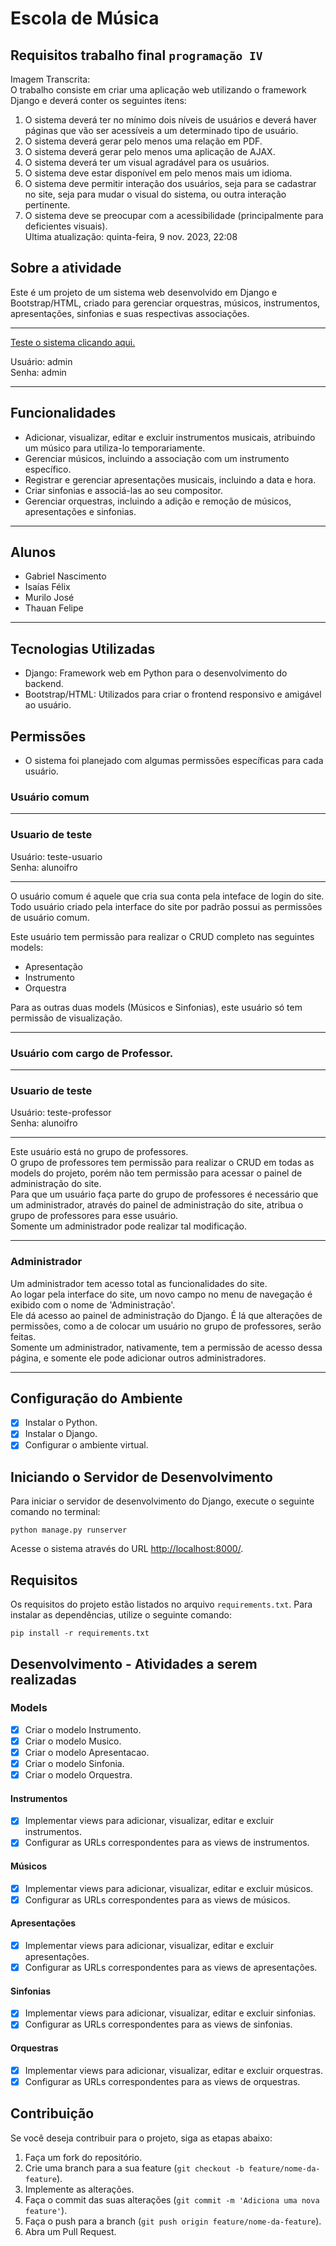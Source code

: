 # Escola de Música

## Requisitos trabalho final `programação IV`
Imagem Transcrita:<br>
O trabalho consiste em criar uma aplicação web utilizando o framework Django e deverá conter os seguintes itens:
1. O sistema deverá ter no mínimo dois níveis de usuários e deverá haver páginas que vão ser acessíveis a um determinado tipo de usuário.
1. O sistema deverá gerar pelo menos uma relação em PDF.
1. O sistema deverá gerar pelo menos uma aplicação de AJAX.
1. O sistema deverá ter um visual agradável para os usuários.
1. O sistema deve estar disponível em pelo menos mais um idioma.
1. O sistema deve permitir interação dos usuários, seja para se cadastrar no site, seja para mudar o visual do sistema, ou outra interação pertinente.
1. O sistema deve se preocupar com a acessibilidade (principalmente para deficientes visuais).<br>
Ultima atualização: quinta-feira, 9 nov. 2023, 22:08
## Sobre a atividade
Este é um projeto de um sistema web desenvolvido em Django e Bootstrap/HTML, criado para gerenciar orquestras, músicos, instrumentos, apresentações, sinfonias e suas respectivas associações.

***
[Teste o sistema clicando aqui.](http://murilloj15.pythonanywhere.com/)

Usuário: admin  
Senha: admin
***

## Funcionalidades

- Adicionar, visualizar, editar e excluir instrumentos musicais, atribuindo um músico para utiliza-lo temporariamente.
- Gerenciar músicos, incluindo a associação com um instrumento específico.
- Registrar e gerenciar apresentações musicais, incluindo a data e hora.
- Criar sinfonias e associá-las ao seu compositor.
- Gerenciar orquestras, incluindo a adição e remoção de músicos, apresentações e sinfonias.

***
## Alunos
- Gabriel Nascimento
- Isaías Félix
- Murilo José
- Thauan Felipe
***
## Tecnologias Utilizadas

- Django: Framework web em Python para o desenvolvimento do backend.
- Bootstrap/HTML: Utilizados para criar o frontend responsivo e amigável ao usuário.

## Permissões

- O sistema foi planejado com algumas permissões específicas para cada usuário.

### Usuário comum

***
### Usuario de teste
Usuário: teste-usuario  
Senha: alunoifro
***

O usuário comum é aquele que cria sua conta pela inteface de login do site. Todo usuário criado pela interface do site por padrão possui as permissões de usuário comum.  

Este usuário tem permissão para realizar o CRUD completo nas seguintes models:

- Apresentação
- Instrumento
- Orquestra

Para as outras duas models (Músicos e Sinfonias), este usuário só tem permissão de visualização.

***

### Usuário com cargo de Professor.

***
### Usuario de teste
Usuário: teste-professor  
Senha: alunoifro
***

Este usuário está no grupo de professores.  
O grupo de professores tem permissão para realizar o CRUD em todas as models do projeto, porém não tem permissão para acessar o painel de administração do site.  
Para que um usuário faça parte do grupo de professores é necessário que um administrador, através do painel de administração do site, atribua o grupo de professores para esse usuário.  
Somente um administrador pode realizar tal modificação.

***

### Administrador

Um administrador tem acesso total as funcionalidades do site.  
Ao logar pela interface do site, um novo campo no menu de navegação é exibido com o nome de 'Administração'.  
Ele dá acesso ao painel de administração do Django. É lá que alterações de permissões, como a de colocar um usuário no grupo de professores, serão feitas.  
Somente um administrador, nativamente, tem a permissão de acesso dessa página, e somente ele pode adicionar outros administradores.

***

## Configuração do Ambiente

- [x] Instalar o Python.
- [x] Instalar o Django.
- [x] Configurar o ambiente virtual.

## Iniciando o Servidor de Desenvolvimento

Para iniciar o servidor de desenvolvimento do Django, execute o seguinte comando no terminal:

`python manage.py runserver`

Acesse o sistema através do URL [http://localhost:8000/](http://localhost:8000/).

## Requisitos

Os requisitos do projeto estão listados no arquivo `requirements.txt`. Para instalar as dependências, utilize o seguinte comando:

`pip install -r requirements.txt`

## Desenvolvimento - Atividades a serem realizadas

### Models

- [x] Criar o modelo Instrumento.
- [x] Criar o modelo Musico.
- [x] Criar o modelo Apresentacao.
- [x] Criar o modelo Sinfonia.
- [x] Criar o modelo Orquestra.

#### Instrumentos

- [x] Implementar views para adicionar, visualizar, editar e excluir instrumentos.
- [x] Configurar as URLs correspondentes para as views de instrumentos.

#### Músicos

- [x] Implementar views para adicionar, visualizar, editar e excluir músicos.
- [x] Configurar as URLs correspondentes para as views de músicos.

#### Apresentações

- [x] Implementar views para adicionar, visualizar, editar e excluir apresentações.
- [x] Configurar as URLs correspondentes para as views de apresentações.

#### Sinfonias

- [x] Implementar views para adicionar, visualizar, editar e excluir sinfonias.
- [x] Configurar as URLs correspondentes para as views de sinfonias.

#### Orquestras

- [x] Implementar views para adicionar, visualizar, editar e excluir orquestras.
- [x] Configurar as URLs correspondentes para as views de orquestras.

## Contribuição

Se você deseja contribuir para o projeto, siga as etapas abaixo:

1. Faça um fork do repositório.
2. Crie uma branch para a sua feature (`git checkout -b feature/nome-da-feature`).
3. Implemente as alterações.
4. Faça o commit das suas alterações (`git commit -m 'Adiciona uma nova feature'`).
5. Faça o push para a branch (`git push origin feature/nome-da-feature`).
6. Abra um Pull Request.
